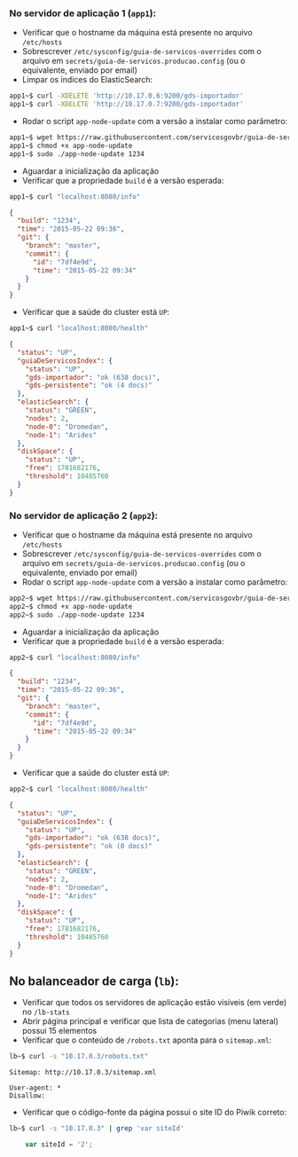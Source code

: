 ### No servidor de aplicação 1 (`app1`):

- Verificar que o hostname da máquina está presente no arquivo `/etc/hosts`
- Sobrescrever `/etc/sysconfig/guia-de-servicos-overrides` com o arquivo em `secrets/guia-de-servicos.producao.config` (ou o equivalente, enviado por email)
- Limpar os índices do ElasticSearch:

```bash
app1~$ curl -XDELETE 'http://10.17.0.6:9200/gds-importador'
app1~$ curl -XDELETE 'http://10.17.0.7:9200/gds-importador'
```

- Rodar o script `app-node-update` com a versão a instalar como parâmetro:

```bash
app1~$ wget https://raw.githubusercontent.com/servicosgovbr/guia-de-servicos/master/scripts/prod-like/app-node-update
app1~$ chmod +x app-node-update
app1~$ sudo ./app-node-update 1234
```

- Aguardar a inicialização da aplicação
- Verificar que a propriedade `build` é a versão esperada:

```bash
app1~$ curl "localhost:8080/info"
```

```json
{
  "build": "1234",
  "time": "2015-05-22 09:36",
  "git": {
    "branch": "master",
    "commit": {
      "id": "7df4e9d",
      "time": "2015-05-22 09:34"
    }
  }
}
```

- Verificar que a saúde do cluster está `UP`:

```bash
app1~$ curl "localhost:8080/health"
```
```json
{
  "status": "UP",
  "guiaDeServicosIndex": {
    "status": "UP",
    "gds-importador": "ok (638 docs)",
    "gds-persistente": "ok (4 docs)"
  },
  "elasticSearch": {
    "status": "GREEN",
    "nodes": 2,
    "node-0": "Dromedan",
    "node-1": "Arides"
  },
  "diskSpace": {
    "status": "UP",
    "free": 1781682176,
    "threshold": 10485760
  }
}
```

### No servidor de aplicação 2 (`app2`):

- Verificar que o hostname da máquina está presente no arquivo `/etc/hosts`
- Sobrescrever `/etc/sysconfig/guia-de-servicos-overrides` com o arquivo em `secrets/guia-de-servicos.producao.config` (ou o equivalente, enviado por email)
- Rodar o script `app-node-update` com a versão a instalar como parâmetro:

```bash
app2~$ wget https://raw.githubusercontent.com/servicosgovbr/guia-de-servicos/master/scripts/prod-like/app-node-update
app2~$ chmod +x app-node-update
app2~$ sudo ./app-node-update 1234
```

- Aguardar a inicialização da aplicação
- Verificar que a propriedade `build` é a versão esperada:

```bash
app2~$ curl "localhost:8080/info"
```

```json
{
  "build": "1234",
  "time": "2015-05-22 09:36",
  "git": {
    "branch": "master",
    "commit": {
      "id": "7df4e9d",
      "time": "2015-05-22 09:34"
    }
  }
}
```

- Verificar que a saúde do cluster está `UP`:

```bash
app2~$ curl "localhost:8080/health"
```

```json
{
  "status": "UP",
  "guiaDeServicosIndex": {
    "status": "UP",
    "gds-importador": "ok (638 docs)",
    "gds-persistente": "ok (0 docs)"
  },
  "elasticSearch": {
    "status": "GREEN",
    "nodes": 2,
    "node-0": "Dromedan",
    "node-1": "Arides"
  },
  "diskSpace": {
    "status": "UP",
    "free": 1781682176,
    "threshold": 10485760
  }
}
```

## No balanceador de carga (`lb`):

- Verificar que todos os servidores de aplicação estão visíveis (em verde) no `/lb-stats`
- Abrir página principal e verificar que lista de categorias (menu lateral) possui 15 elementos
- Verificar que o conteúdo de `/robots.txt` aponta para o `sitemap.xml`:

```bash
lb~$ curl -s "10.17.0.3/robots.txt"
```

```
Sitemap: http://10.17.0.3/sitemap.xml

User-agent: *
Disallow:
```

- Verificar que o código-fonte da página possui o site ID do Piwik correto:

```bash
lb~$ curl -s "10.17.0.3" | grep 'var siteId'
```

```javascript
    var siteId = '2';
```